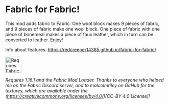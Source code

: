 # Fabric for Fabric!

This mod adds fabric to Fabric. One wool block makes 9 pieces of fabric, and 9 pieces of fabric make one wool block.
One piece of fabric with one piece of bonemeal makes a piece of faux leather, which in turn can be converted to leather. Enjoy!

Info about features: https://redcreeper14385.github.io/fabric-for-fabric/

<img src="https://i.imgur.com/bTus4wH.png" alt="Requires Fabric API" height="50">

*Requires 1.16.1 and the Fabric Mod Loader. Thanks to everyone who helped me on the Fabric Discord server, and to malcolmriley on GitHub for the textures, which are available under the (https://creativecommons.org/licenses/by/4.0/)[CC-BY 4.0 License]!*
